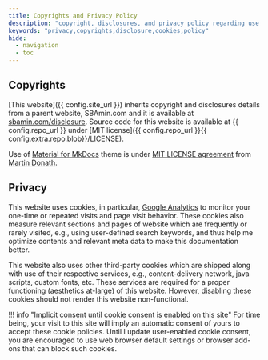 ```yaml
---
title: Copyrights and Privacy Policy
description: "copyright, disclosures, and privacy policy regarding use of cookies."
keywords: "privacy,copyrights,disclosure,cookies,policy"
hide:
  - navigation
  - toc
---
```


## Copyrights

[This website]({{ config.site_url }}) inherits copyright and disclosures details from a parent website, SBAmin.com and it is available at <a rel="license" href="https://sbamin.com/disclosure/">sbamin.com/disclosure</a>. Source code for this website is available at {{ config.repo_url }} under [MIT license]({{ config.repo_url }}{{ config.extra.repo.blob}}/LICENSE).

Use of [Material for MkDocs](https://github.com/squidfunk/mkdocs-material/) theme is under [MIT LICENSE agreement](https://github.com/sbamin/code101/blob/main/web/LICENSE) from [Martin Donath](https://twitter.com/squidfunk).

## Privacy

This website uses cookies, in particular, [Google Analytics](https://analytics.google.com/analytics/web/) to monitor your one-time or repeated visits and page visit behavior. These cookies also measure relevant sections and pages of website which are frequently or rarely visited, e.g., using user-defined search keywords, and thus help me optimize contents and relevant meta data to make this documentation better.

This website also uses other third-party cookies which are shipped along with use of their respective services, e.g., content-delivery network, java scripts, custom fonts, etc. These services are required for a proper functioning (aesthetics at-large) of this website. However, disabling these cookies should not render this website non-functional.

!!! info "Implicit consent until cookie consent is enabled on this site"
    For time being, your visit to this site will imply an automatic consent of yours to accept these cookie policies. Until I update user-enabled cookie consent, you are encouraged to use web browser default settings or browser add-ons that can block such cookies.

